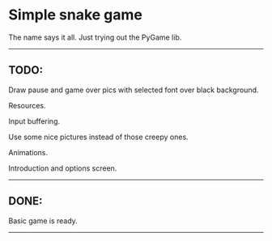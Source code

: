 Simple snake game
================

The name says it all.
Just trying out the PyGame lib.

____

## TODO:

Draw pause and game over pics with selected font over black background.

Resources.

Input buffering.

Use some nice pictures instead of those creepy ones.

Animations.

Introduction and options screen.

____

## DONE:

Basic game is ready.

____